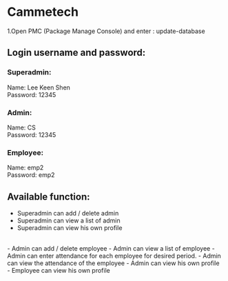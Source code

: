 # Cammetech
1.Open PMC (Package Manage Console) and enter : update-database

## Login username and password:
### Superadmin:
Name: Lee Keen Shen<br/>
Password: 12345<br/>

### Admin:
Name: CS<br/>
Password: 12345<br/>

### Employee:
Name: emp2<br/>
Password: emp2<br/>

## Available function:
- Superadmin can add / delete admin
- Superadmin can view a list of admin
- Superadmin can view his own profile
<br/>
- Admin can add / delete employee
- Admin can view a list of employee
- Admin can enter attendance for each employee for desired period.
- Admin can view the attendance of the employee
- Admin can view his own profile
<br/>
- Employee can view his own profile
